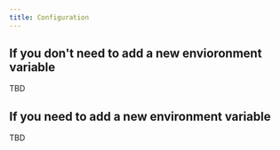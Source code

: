 ```yaml
---
title: Configuration
---
```


## If you don't need to add a new envioronment variable

TBD

## If you need to add a new environment variable

TBD
